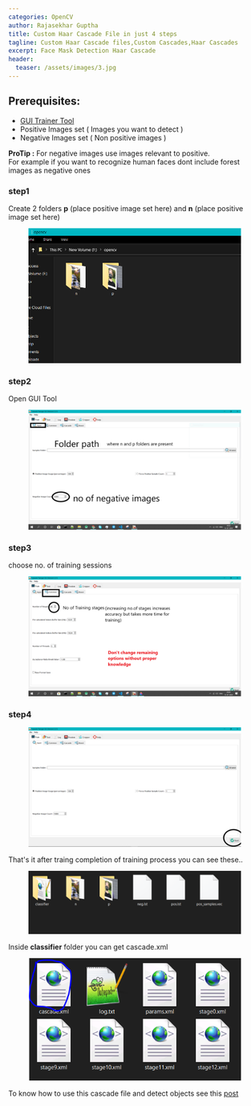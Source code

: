 ```yaml
---
categories: OpenCV
author: Rajasekhar Guptha
title: Custom Haar Cascade File in just 4 steps
tagline: Custom Haar Cascade files,Custom Cascades,Haar Cascades
excerpt: Face Mask Detection Haar Cascade
header:
  teaser: /assets/images/3.jpg
---
```


## Prerequisites:
+ [GUI Trainer Tool](http://amin-ahmadi.com/cascade-trainer-gui/)
+ Positive Images set ( Images you want to detect )
+ Negative Images set ( Non positive images )  
    
__ProTip :__ For negative images use images relevant to positive.  
For example if you want to recognize human faces dont include forest images as negative ones  

### step1
Create 2 folders **p** (place positive image set here) and **n** (place positive image set here)

<figure>
<img src="/assets/images/np.PNG" />
</figure>

### step2
Open GUI Tool 
<figure>
<img src="/assets/images/step1.PNG" />
</figure>

### step3

choose no. of training sessions
<figure>
<img src="/assets/images/step2.PNG" />
</figure>

### step4
<figure>
<img src="/assets/images/step3.PNG" />
</figure>

That's it after traing completion of training process you can see these..
<figure>
<img src="/assets/images/files.PNG" />
</figure>

Inside **classifier** folder you can get cascade.xml
<figure>
<img src="/assets/images/cascadefile.PNG" />
</figure>


To know how to use this cascade file and detect objects see this [post]({{site.baseurl}}/opencv/2020/07/13/Facemask-Detection.html) 



